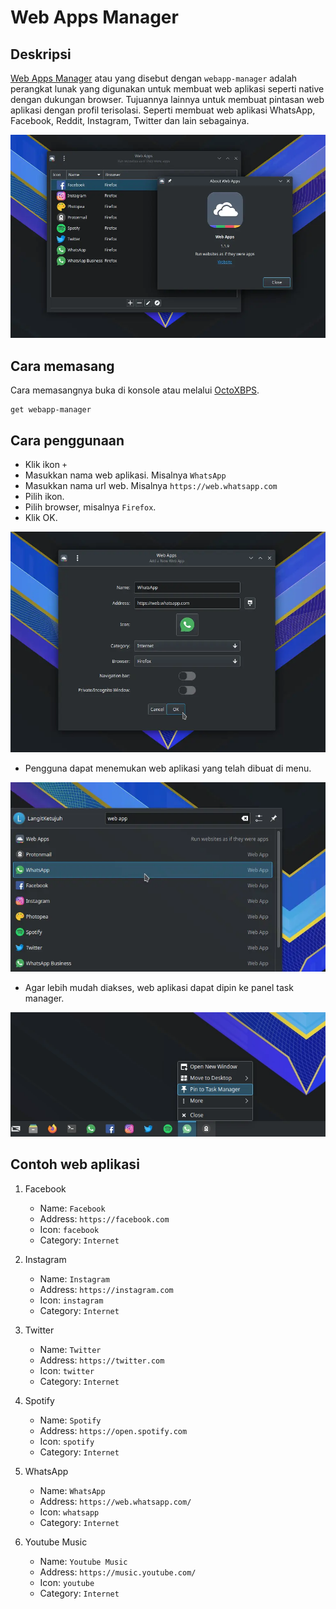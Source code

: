 # Web Apps Manager

## Deskripsi

[Web Apps Manager] atau yang disebut dengan `webapp-manager` adalah perangkat lunak yang digunakan untuk membuat web aplikasi seperti native dengan dukungan browser. Tujuannya lainnya untuk membuat pintasan web aplikasi dengan profil terisolasi. Seperti membuat web aplikasi WhatsApp, Facebook, Reddit, Instagram, Twitter dan lain sebagainya.

![Web Apps LangitKetujuh OS](../../media/image/webapp-manager-langitketujuh-id-1.webp)

## Cara memasang

Cara memasangnya buka di konsole atau melalui [OctoXBPS].

```
get webapp-manager
```

## Cara penggunaan

- Klik ikon `+`
- Masukkan nama web aplikasi. Misalnya `WhatsApp`
- Masukkan nama url web. Misalnya `https://web.whatsapp.com`
- Pilih ikon.
- Pilih browser, misalnya `Firefox`.
- Klik OK.

![Web Apps LangitKetujuh OS](../../media/image/webapp-manager-langitketujuh-id-2.webp)

- Pengguna dapat menemukan web aplikasi yang telah dibuat di menu.

![Web Apps LangitKetujuh OS](../../media/image/webapp-manager-langitketujuh-id-3.webp)

- Agar lebih mudah diakses, web aplikasi dapat dipin ke panel task manager.

![Web Apps LangitKetujuh OS](../../media/image/webapp-manager-langitketujuh-id-4.webp)

## Contoh web aplikasi

1. Facebook
    - Name: `Facebook`
    - Address: `https://facebook.com`
    - Icon: `facebook`
    - Category: `Internet`

2. Instagram
    - Name: `Instagram`
    - Address: `https://instagram.com`
    - Icon: `instagram`
    - Category: `Internet`

3. Twitter
    - Name: `Twitter`
    - Address: `https://twitter.com`
    - Icon: `twitter`
    - Category: `Internet`

4. Spotify
    - Name: `Spotify`
    - Address: `https://open.spotify.com`
    - Icon: `spotify`
    - Category: `Internet`

5. WhatsApp
    - Name: `WhatsApp`
    - Address: `https://web.whatsapp.com/`
    - Icon: `whatsapp`
    - Category: `Internet`

6. Youtube Music
    - Name: `Youtube Music`
    - Address: `https://music.youtube.com/`
    - Icon: `youtube`
    - Category: `Internet`

[Web Apps Manager]:https://github.com/linuxmint/webapp-manager
[OctoXBPS]:../perkakas/octoxbps.md
